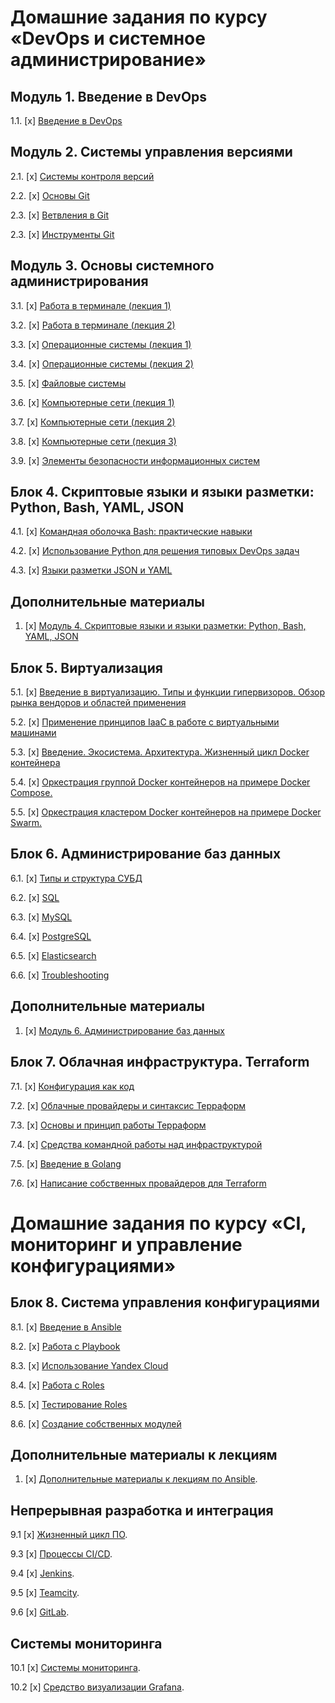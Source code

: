 # Домашние задания по курсу «DevOps и системное администрирование» 

## Модуль 1. Введение в DevOps

1.1. [x] [Введение в DevOps](01-intro-01)

## Модуль 2. Системы управления версиями

2.1. [x] [Системы контроля версий](02-git-01-vcs)

2.2. [x] [Основы Git](02-git-02-base)

2.3. [x] [Ветвления в Git](02-git-03-branching)

2.3. [x] [Инструменты Git](02-git-04-tools)

## Модуль 3. Основы системного администрирования

3.1. [x] [Работа в терминале (лекция 1)](03-sysadmin-01-terminal)

3.2. [x] [Работа в терминале (лекция 2)](03-sysadmin-02-terminal)

3.3. [х] [Операционные системы (лекция 1)](03-sysadmin-03-os)

3.4. [х] [Операционные системы (лекция 2)](03-sysadmin-04-os)

3.5. [х] [Файловые системы](03-sysadmin-05-fs)

3.6. [x] [Компьютерные сети (лекция 1)](03-sysadmin-06-net)

3.7. [х] [Компьютерные сети (лекция 2)](03-sysadmin-07-net)

3.8. [х] [Компьютерные сети (лекция 3)](03-sysadmin-08-net)

3.9. [х] [Элементы безопасности информационных систем](03-sysadmin-09-security)

## Блок 4. Скриптовые языки и языки разметки: Python, Bash, YAML, JSON

4.1. [х] [Командная оболочка Bash: практические навыки](04-script-01-bash)

4.2. [x] [Использование Python для решения типовых DevOps задач](04-script-02-py)

4.3. [x] [Языки разметки JSON и YAML](04-script-03-yaml)

## Дополнительные материалы

1. [x] [Модуль 4. Скриптовые языки и языки разметки: Python, Bash, YAML, JSON](04-script-03-yaml/additional-info)

## Блок 5. Виртуализация

5.1. [х] [Введение в виртуализацию. Типы и функции гипервизоров. Обзор рынка вендоров и областей применения](05-virt-01-basics)

5.2. [x] [Применение принципов IaaC в работе с виртуальными машинами](05-virt-02-iaac)

5.3. [x] [Введение. Экосистема. Архитектура. Жизненный цикл Docker контейнера](05-virt-03-docker)

5.4. [x] [Оркестрация группой Docker контейнеров на примере Docker Compose.](05-virt-04-docker-compose)

5.5. [x] [Оркестрация кластером Docker контейнеров на примере Docker Swarm.](05-virt-05-docker-swarm)

## Блок 6. Администрирование баз данных

6.1. [x] [Типы и структура СУБД](06-db-01-basics)

6.2. [x] [SQL](06-db-02-sql)

6.3. [x] [MySQL](06-db-03-mysql)

6.4. [x] [PostgreSQL](06-db-04-postgresql)

6.5. [x] [Elasticsearch](06-db-05-elasticsearch)

6.6. [x] [Troubleshooting](06-db-06-troobleshooting)

## Дополнительные материалы

1. [x] [Модуль 6. Администрирование баз данных](https://github.com/netology-code/virt-homeworks/tree/master/additional)

## Блок 7. Облачная инфраструктура. Terraform

7.1. [x] [Конфигурация как код](07-terraform-01-intro)

7.2. [x] [Облачные провайдеры и синтаксис Терраформ](07-terraform-02-syntax)

7.3. [x] [Основы и принцип работы Терраформ](07-terraform-03-basic)

7.4. [x] [Средства командной работы над инфраструктурой](07-terraform-04-teamwork)

7.5. [x] [Введение в Golang](07-terraform-05-golang)

7.6. [x] [Написание собственных провайдеров для Terraform](07-terraform-06-providers)

# Домашние задания по курсу «CI, мониторинг и управление конфигурациями»

## Блок 8. Система управления конфигурациями

8.1. [x] [Введение в Ansible](08-ansible-01-base)

8.2. [x] [Работа с Playbook](08-ansible-02-playbook)

8.3. [x] [Использование Yandex Cloud](08-ansible-03-yandex)

8.4. [x] [Работа с Roles](08-ansible-04-role)

8.5. [x] [Тестирование Roles](08-ansible-05-testing)

8.6. [x] [Создание собственных модулей](08-ansible-06-module)

## Дополнительные материалы к лекциям

1. [x] [Дополнительные материалы к лекциям по Ansible](08-ansible-additional).

## Непрерывная разработка и интеграция

9.1 [x] [Жизненный цикл ПО](09-ci-01-intro).

9.3 [x] [Процессы CI/CD](09-ci-03-cicd).

9.4 [x] [Jenkins](09-ci-04-jenkins).

9.5 [x] [Teamcity](09-ci-05-teamcity).

9.6 [x] [GitLab](09-ci-06-gitlab).

## Системы мониторинга

10.1 [x] [Системы мониторинга](10-monitoring-02-systems).

10.2 [x] [Средство визуализации Grafana](10-monitoring-03-grafana).